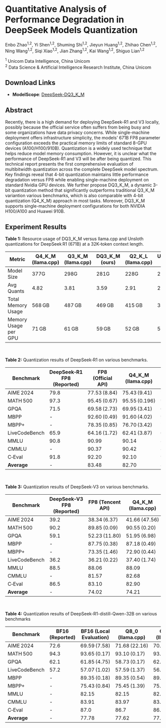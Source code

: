 # Quantitative Analysis of Performance Degradation in DeepSeek Models Quantization


Enbo Zhao<sup>1,2</sup>, Yi Shen<sup>1,2</sup>, Shuming Shi<sup>1,2</sup>, Jieyun Huang<sup>1,2</sup>, Zhihao Chen<sup>1,2</sup>, Ning Wang<sup>1,2</sup>, Siqi Xiao<sup>1,2</sup>, Jian Zhang<sup>1,2</sup>, Kai Wang<sup>1,2</sup>, Shiguo Lian<sup>1,2</sup>

 
<sup>1</sup> Unicom Data Intelligence, China Unicom  
<sup>2</sup> Data Science & Artificial Intelligence Research Institute, China Unicom

## Download Links

- **ModelScope**: [DeepSeek-DQ3_K_M](https://www.modelscope.cn/models/UnicomAI/DeepSeek-DQ3_K_M/)

## Abstract
Recently, there is a high demand for deploying DeepSeek-R1 and V3 locally, possibly because the official service often suffers from being busy and some organizations have data privacy concerns. While single-machine deployment offers infrastructure simplicity, the models’ 671B FP8 parameter configuration exceeds the practical memory limits of standard 8-GPU devices (A100/H100/910B). Quantization is a widely used technique that helps reduce model memory consumption. However, it is unclear what the performance of DeepSeek-R1 and V3 will be after being quantized. This technical report presents the first comprehensive evaluation of multibitwidth quantization across the complete DeepSeek model spectrum. Key findings reveal that 4-bit quantization maintains little performance degradation versus FP8 while enabling single-machine deployment on standard Nvidia GPU devices. We further propose DQ3_K_M, a dynamic 3-bit quantization method that significantly outperforms traditional Q3_K_M variantion various benchmarks, which is also comparable with 4-bit quantization (Q4_K_M) approach in most tasks. Moreover, DQ3_K_M supports single-machine deployment configurations for both NVIDIA H100/A100 and Huawei 910B. 

## Experiment Results

**Table 1:** Resource usage of DQ3_K_M versus llama.cpp and Unsloth quantizations for DeepSeek R1 (671B) at a 32K‑token context length.

| Metric                   | Q4_K_M (llama.cpp) | Q3_K_M (llama.cpp) | DQ3_K_M (ours) | Q2_K_L (llama.cpp) | UD‑Q2_K_XL (Unsloth) |
|--------------------------|--------------------|--------------------|----------------|--------------------|----------------------|
| Model Size               | 377G               | 298G               | 281G           | 228G               | 212G                 |
| Avg Quants               | 4.82               | 3.81               | 3.59           | 2.91               | 2.70                 |
| Total Memory Usage       | 568 GB             | 487 GB             | 469 GB         | 415 GB             | 398 GB               |
| Memory Usage per GPU     | 71 GB              | 61 GB              | 59 GB          | 52 GB              | 50 GB                |

<br>

**Table 2:** Quantization results of DeepSeek‑R1 on various benchmarks.

| Benchmark     | DeepSeek‑R1 FP8 (Reported) | FP8 (Official API) | Q4_K_M (llama.cpp) | Q3_K_M (llama.cpp) | UD‑Q2_K_XL (Unsloth) | DQ3_K_M (ours)  |
|---------------|-----------------------------|--------------------|--------------------|--------------------|----------------------|-----------------|
| AIME 2024     | 79.8                        | 77.53 (8.84)       | 75.43 (9.41)       | 72.50 (37.36)      | 75.83 (34.02)        | 75.41 (22.01)   |
| MATH 500      | 97.3                        | 95.45 (0.67)       | 95.55 (0.196)      | 94.15 (0.463)      | 95.25 (0.196)        | 95.35 (0.25)    |
| GPQA          | 71.5                        | 69.58 (2.73)       | 69.95 (3.41)       | 65.80 (5.27)       | 69.92 (2.40)         | 68.95 (0.42)    |
| MBPP          | -                           | 92.60 (0.49)       | 91.60 (4.02)       | 90.40 (0.78)       | 92.90 (0.06)         | 92.80 (0.37)    |
| MBPP+         | -                           | 78.35 (0.85)       | 76.70 (3.42)       | 76.80 (0.78)       | 78.30 (0.84)         | 78.60 (0.76)    |
| LiveCodeBench | 65.9                        | 64.16 (1.72)       | 62.41 (3.87)       | 61.94 (2.06)       | 61.39 (1.88)         | 63.14 (0.84)    |
| MMLU          | 90.8                        | 90.99              | 90.14              | 89.87              | 89.72                | 91.03           |
| CMMLU         | -                           | 90.37              | 90.42              | 89.85              | 89.61                | 90.17           |
| C‑Eval        | 91.8                        | 92.20              | 92.10              | 91.60              | 91.70                | 91.80           |
| **Average**   | -                           | 83.48              | 82.70              | 81.44              | 82.63                | 83.03           |

<br>

**Table 3:** Quantization results of DeepSeek-V3 on various benchmarks.

| Benchmark       | DeepSeek‑V3 FP8 (Reported)  | FP8 (Tencent API)    | Q4_K_M (llama.cpp)   | Q3_K_M (llama.cpp)   | Q2_K_L (llama.cpp)   | DQ3_K_M (ours)     |
|-----------------|-----------------------------|----------------------|----------------------|----------------------|----------------------|--------------------|
| AIME 2024       | 39.2                        | 38.34 (6.37)         | 41.66 (47.56)        | 38.73 (22.22)        | 15.41 (18.59)        | 39.16 (9.98)       |
| MATH 500        | 90.2                        | 89.85 (0.09)         | 90.55 (0.20)         | 89.05 (1.61)         | 77.30 (0.44)         | 89.65 (0.97)       |
| GPQA            | 59.1                        | 52.23 (11.80)        | 51.95 (6.98)         | 52.13 (1.56)         | 43.65 (1.75)         | 52.38 (1.73)       |
| MBPP            | -                           | 87.75 (0.38)         | 87.18 (0.49)         | 88.55 (0.80)         | 81.10 (2.40)         | 89.38 (0.12)       |
| MBPP+           | -                           | 73.35 (1.46)         | 72.90 (0.44)         | 73.07 (1.73)         | 67.83 (1.18)         | 74.78 (0.32)       |
| LiveCodeBench   | 36.2                        | 36.21 (0.22)         | 37.40 (1.74)         | 36.21 (4.10)         | 29.14 (0.84)         | 36.76 (0.45)       |
| MMLU            | 88.5                        | 88.06                | 88.09                | 87.31                | 84.25                | 87.87              |
| CMMLU           | -                           | 81.57                | 82.68                | 80.69                | 77.32                | 81.07              |
| C‑Eval          | 86.5                        | 83.10                | 82.90                | 82.60                | 77.60                | 83.40              |
| **Average**     | -                           | 74.02                | 74.21                | 73.70                | 67.27                | 74.41              |

<br>

**Table 4:** Quantization results of DeepSeek-R1-distill-Qwen-32B on various benchmarks

| Benchmark       | BF16 (Reported) | BF16 (Local Evaluation) | Q8_0 (llama.cpp)    | Q4_K_M (llama.cpp)   | Q3_K_M (llama.cpp)   |
|-----------------|-----------------|-------------------------|---------------------|----------------------|----------------------|
| AIME 2024       | 72.6            | 69.59 (7.58)            | 71.68 (22.16)       | 70.40 (58.61)        | 71.24 (44.31)        |
| MATH 500        | 94.3            | 93.65 (0.17)            | 93.10 (0.17)        | 93.90 (0.28)         | 93.50 (0.15)         |
| GPQA            | 62.1            | 61.85 (4.75)            | 58.73 (0.17)        | 62.00 (20.61)        | 60.20 (3.81)         |
| LiveCodeBench   | 57.2            | 57.07 (1.02)            | 57.59 (1.37)        | 56.85 (8.23)         | 55.20 (3.03)         |
| MBPP            | -               | 89.35 (0.18)            | 89.35 (0.54)        | 89.73 (1.44)         | 88.93 (0.41)         |
| MBPP+           | -               | 75.43 (0.84)            | 75.45 (1.39)        | 75.53 (1.08)         | 75.38 (1.70)         |
| MMLU            | -               | 82.15                   | 82.15               | 82.37                | 82.17                |
| CMMLU           | -               | 83.91                   | 83.97               | 83.57                | 83.34                |
| C‑Eval          | -               | 87.0                    | 86.7                | 86.8                 | 86.2                 |
| **Average**     | -               | 77.78                   | 77.62               | 77.91                | 77.35                |
